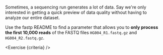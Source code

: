 <script>
// Solution:
//    fastp --in1 HG004_R1.fastq.gz --in2 HG004_R2.fastq.gz --reads_to_process 10000

import Link from "$components/Link.svelte";
import Exercise from "$components/Exercise.svelte";

let criteria = [
{
	name: "You ran <code>fastp</code> on only the first 10,000 reads",
	checks: [{
		type: "file",
		path: "fastp.json",
		action: "contents",
		commandExpected: "fastp --in1 HG004_R1.fastq.gz --in2 HG004_R2.fastq.gz --reads_to_process 10000 --html /shared/tmp/__fastp.html --json /shared/tmp/__fastp.json; jq '.summary' /shared/tmp/__fastp.json",
		commandObserved: "jq '.summary' fastp.json"
	}]
}];
</script>

Sometimes, a sequencing run generates a lot of data. Say we're only interested in getting a quick preview of data quality without having to analyze our entire dataset.

Use the <Link href="https://github.com/OpenGene/fastp/tree/v0.20.1#all-options">fastp README</Link> to find a parameter that allows you to **only process the first 10,000 reads** of the FASTQ files `HG004_R1.fastq.gz` and `HG004_R2.fastq.gz`.

<Exercise {criteria} />
